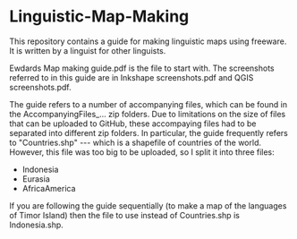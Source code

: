 # Linguistic-Map-Making
This repository contains a guide for making linguistic maps using freeware. It is written by a linguist for other linguists.

Ewdards Map making guide.pdf is the file to start with.
The screenshots referred to in this guide are in Inkshape screenshots.pdf and QGIS screenshots.pdf.

The guide refers to a number of accompanying files, which can be found in the AccompanyingFiles_... zip folders.
Due to limitations on the size of files that can be uploaded to GitHub, these accompaying files had to be
separated into different zip folders.
In particular, the guide frequently refers to "Countries.shp" --- which is a shapefile of countries of the world.
However, this file was too big to be uploaded, so I split it into three files:
 - Indonesia
 - Eurasia
 - AfricaAmerica

If you are following the guide sequentially (to make a map of the languages of Timor Island)
then the file to use instead of Countries.shp is Indonesia.shp.
